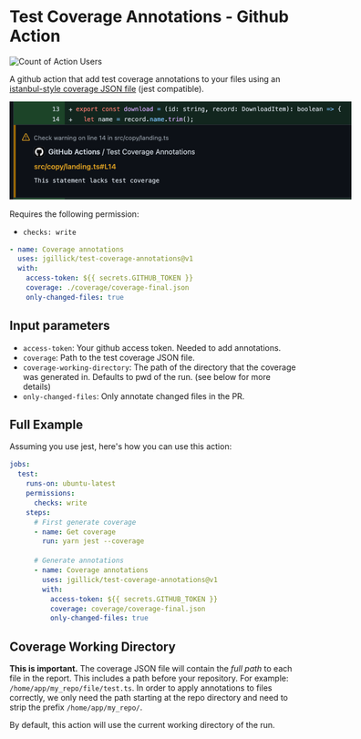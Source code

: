 # Test Coverage Annotations - Github Action

![Count of Action Users](https://img.shields.io/endpoint?url=https://raw.githubusercontent.com/jgillick/test-coverage-annotations/main/action-name.json)

A github action that add test coverage annotations to your files using an [istanbul-style coverage JSON file](https://github.com/gotwarlost/istanbul/blob/master/coverage.json.md) (jest compatible).

<img src="./screenshot.png" style="max-width: 600px;" />

Requires the following permission:

- `checks: write`

```yaml
- name: Coverage annotations
  uses: jgillick/test-coverage-annotations@v1
  with:
    access-token: ${{ secrets.GITHUB_TOKEN }}
    coverage: ./coverage/coverage-final.json
    only-changed-files: true
```

## Input parameters

- `access-token`: Your github access token. Needed to add annotations.
- `coverage`: Path to the test coverage JSON file.
- `coverage-working-directory`: The path of the directory that the coverage was generated in. Defaults to pwd of the run. (see below for more details)
- `only-changed-files`: Only annotate changed files in the PR.

## Full Example

Assuming you use jest, here's how you can use this action:

```yaml
jobs:
  test:
    runs-on: ubuntu-latest
    permissions:
      checks: write
    steps:
      # First generate coverage
      - name: Get coverage
        run: yarn jest --coverage

      # Generate annotations
      - name: Coverage annotations
        uses: jgillick/test-coverage-annotations@v1
        with:
          access-token: ${{ secrets.GITHUB_TOKEN }}
          coverage: coverage/coverage-final.json
          only-changed-files: true
```

## Coverage Working Directory

**This is important.** The coverage JSON file will contain the _full path_ to each file in the report. This includes a path before your repository. For example: `/home/app/my_repo/file/test.ts`.
In order to apply annotations to files correctly, we only need the path starting at the repo directory and need to strip the prefix `/home/app/my_repo/`.

By default, this action will use the current working directory of the run.

